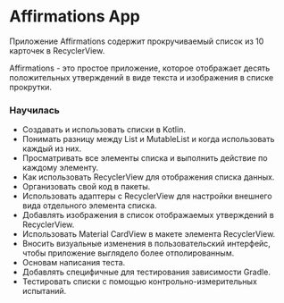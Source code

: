 # Affirmations App

Приложение Affirmations содержит прокручиваемый список из 10 карточек в RecyclerView.

Affirmations - это простое приложение, которое отображает десять положительных утверждений в виде текста и изображения в списке прокрутки. 

### Научилась
- Создавать и использовать списки в Kotlin.
- Понимать разницу между List и MutableList и когда использовать каждый из них.
- Просматривать все элементы списка и выполнить действие по каждому элементу.
- Как использовать RecyclerView для отображения списка данных.
- Организовать свой код в пакеты.
- Использовать адаптеры с RecyclerView для настройки внешнего вида отдельного элемента списка.
- Добавлять изображения в список отображаемых утверждений в RecyclerView.
- Использовать Material CardView в макете элемента RecyclerView.
- Вносить визуальные изменения в пользовательский интерфейс, чтобы приложение выглядело более отполированным.
- Основам написания теста.
- Добавлять специфичные для тестирования зависимости Gradle.
- Тестировать списки с помощью контрольно-измерительных испытаний.
